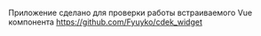 Приложение сделано для проверки работы встраиваемого Vue компонента https://github.com/Fyuyko/cdek_widget
